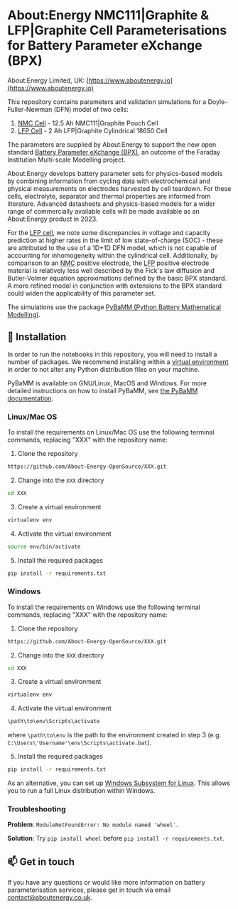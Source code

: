 # About:Energy NMC111|Graphite & LFP|Graphite Cell Parameterisations for Battery Parameter eXchange (BPX)

About:Energy Limited, UK: 
[https://www.aboutenergy.io](https://www.aboutenergy.io)

This repository contains parameters and validation simulations for a Doyle-Fuller-Newman (DFN) model of two cells:

1. [NMC Cell](NMC) - 12.5 Ah NMC111|Graphite Pouch Cell
2. [LFP Cell](LFP) - 2 Ah LFP|Graphite Cylindrical 18650 Cell

The parameters are supplied by About:Energy to support the new open standard [Battery Parameter eXchange (BPX)](https://github.com/pybamm-team/BPX/), an outcome of the Faraday Institution Multi-scale Modelling project.

About:Energy develops battery parameter sets for physics-based models by combining information from cycling data with electrochemical and physical measurements on electrodes harvested by cell teardown. For these cells, electrolyte, separator and thermal properties are informed from literature. Advanced datasheets and physics-based models for a wider range of commercially available cells will be made available as an About:Energy product in 2023.

For the [LFP cell](LFP), we note some discrepancies in voltage and capacity prediction at higher rates in the limit of low state-of-charge (SOC) - these are attributed to the use of a 1D+1D DFN model, which is not capable of accounting for inhomogeneity within the cylindrical cell. Additionally, by comparison to an [NMC](NMC) positive electrode, the [LFP](LFP) positive electrode material is relatively less well described by the Fick's law diffusion and Butler-Volmer equation approximations defined by the basic BPX standard. A more refined model in conjunction with extensions to the BPX standard could widen the applicability of this parameter set.

The simulations use the package [PyBaMM (Python Battery Mathematical Modelling)](https://www.pybamm.org/).

## 🚀 Installation
In order to run the notebooks in this repository, you will need to install a number of packages. We recommend installing within a [virtual environment](https://docs.python.org/3/tutorial/venv.html) in order to not alter any Python distribution files on your machine.

PyBaMM is available on GNU/Linux, MacOS and Windows. For more detailed instructions on how to install PyBaMM, see [the PyBaMM documentation](https://pybamm.readthedocs.io/en/latest/install/GNU-linux.html#user-install).

### Linux/Mac OS
To install the requirements on Linux/Mac OS use the following terminal commands, replacing "XXX" with the repository name:

1. Clone the repository
```bash
https://github.com/About-Energy-OpenSource/XXX.git
```
2. Change into the `XXX` directory 
```bash
cd XXX
```
3. Create a virtual environment
```bash
virtualenv env
```
4. Activate the virtual environment 
```bash
source env/bin/activate
```
5. Install the required packages
```bash 
pip install -r requirements.txt
```

### Windows
To install the requirements on Windows use the following terminal commands, replacing "XXX" with the repository name:

1. Clone the repository
```bash
https://github.com/About-Energy-OpenSource/XXX.git
```
2. Change into the `XXX` directory 
```bash
cd XXX
```
3. Create a virtual environment
```bash
virtualenv env
```
4. Activate the virtual environment 
```bash
\path\to\env\Scripts\activate
```
where `\path\to\env` is the path to the environment created in step 3 (e.g. `C:\Users\'Username'\env\Scripts\activate.bat`).

5. Install the required packages
```bash 
pip install -r requirements.txt
```

As an alternative, you can set up [Windows Subsystem for Linux](https://docs.microsoft.com/en-us/windows/wsl/about). This allows you to run a full Linux distribution within Windows.

### Troubleshooting
**Problem**: `ModuleNotFoundError: No module named 'wheel'`.

**Solution**: Try `pip install wheel` before `pip install -r requirements.txt`.

## 📫 Get in touch
If you have any questions or would like more information on battery parameterisation services, please get in touch via email <contact@aboutenergy.co.uk>.

